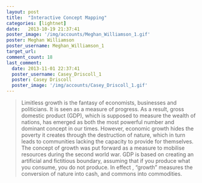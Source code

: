 ```yaml
---
layout: post
title:  "Interactive Concept Mapping"
categories: [lightnet]
date:   2013-10-19 21:37:41
poster_image: '/img/accounts/Meghan_Williamson_1.gif'
poster: Meghan Williamson 
poster_username: Meghan_Williamson_1
target_url: 
comment_count: 18
last_comment:
  date: 2013-11-01 22:37:41
  poster_username: Casey_Driscoll_1
  poster: Casey Driscoll
  poster_image: '/img/accounts/Casey_Driscoll_1.gif'
---
```


> Limitless growth is the fantasy of economists, businesses and politicians. It is seen as a measure of progress. As a result, gross domestic product (GDP), which is supposed to measure the wealth of nations, has emerged as both the most powerful number and dominant concept in our times. However, economic growth hides the poverty it creates through the destruction of nature, which in turn leads to communities lacking the capacity to provide for themselves. The concept of growth was put forward as a measure to mobilise resources during the second world war. GDP is based on creating an artificial and fictitious boundary, assuming that if you produce what you consume, you do not produce. In effect , “growth” measures the conversion of nature into cash, and commons into commodities.
